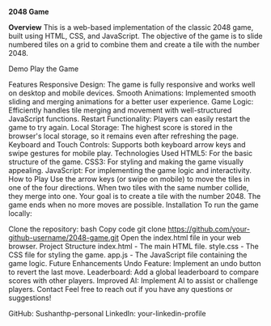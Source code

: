 **2048 Game**

**Overview**
This is a web-based implementation of the classic 2048 game, built using HTML, CSS, and JavaScript. The objective of the game is to slide numbered tiles on a grid to combine them and create a tile with the number 2048.

Demo
Play the Game

Features
Responsive Design: The game is fully responsive and works well on desktop and mobile devices.
Smooth Animations: Implemented smooth sliding and merging animations for a better user experience.
Game Logic: Efficiently handles tile merging and movement with well-structured JavaScript functions.
Restart Functionality: Players can easily restart the game to try again.
Local Storage: The highest score is stored in the browser's local storage, so it remains even after refreshing the page.
Keyboard and Touch Controls: Supports both keyboard arrow keys and swipe gestures for mobile play.
Technologies Used
HTML5: For the basic structure of the game.
CSS3: For styling and making the game visually appealing.
JavaScript: For implementing the game logic and interactivity.
How to Play
Use the arrow keys (or swipe on mobile) to move the tiles in one of the four directions.
When two tiles with the same number collide, they merge into one.
Your goal is to create a tile with the number 2048.
The game ends when no more moves are possible.
Installation
To run the game locally:

Clone the repository:
bash
Copy code
git clone https://github.com/your-github-username/2048-game.git
Open the index.html file in your web browser.
Project Structure
index.html - The main HTML file.
style.css - The CSS file for styling the game.
app.js - The JavaScript file containing the game logic.
Future Enhancements
Undo Feature: Implement an undo button to revert the last move.
Leaderboard: Add a global leaderboard to compare scores with other players.
Improved AI: Implement AI to assist or challenge players.
Contact
Feel free to reach out if you have any questions or suggestions!

GitHub: Sushanthp-personal
LinkedIn: your-linkedin-profile
